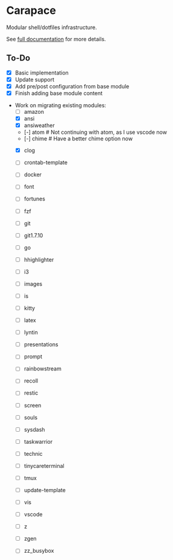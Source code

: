 Carapace
========

Modular shell/dotfiles infrastructure.

See [full documentation](docs/Carapace.md) for more details.


To-Do
-----

- [X] Basic implementation
- [X] Update support
- [X] Add pre/post configuration from base module
- [X] Finish adding base module content
- Work on migrating existing modules:
    - [ ] amazon
    - [X] ansi
    - [X] ansiweather
    - [-] atom              # Not continuing with atom, as I use vscode now
    - [-] chime             # Have a better chime option now
    - [X] clog
    - [ ] crontab-template
    - [ ] docker
    - [ ] font
    - [ ] fortunes
    - [ ] fzf
    - [ ] git
    - [ ] git1.7.10
    - [ ] go
    - [ ] hhighlighter
    - [ ] i3
    - [ ] images
    - [ ] is
    - [ ] kitty
    - [ ] latex
    - [ ] lyntin
    - [ ] presentations
    - [ ] prompt
    - [ ] rainbowstream
    - [ ] recoll
    - [ ] restic
    - [ ] screen
    - [ ] souls
    - [ ] sysdash
    - [ ] taskwarrior
    - [ ] technic
    - [ ] tinycareterminal
    - [ ] tmux
    - [ ] update-template
    - [ ] vis
    - [ ] vscode
    - [ ] z
    - [ ] zgen
    - [ ] zz_busybox

